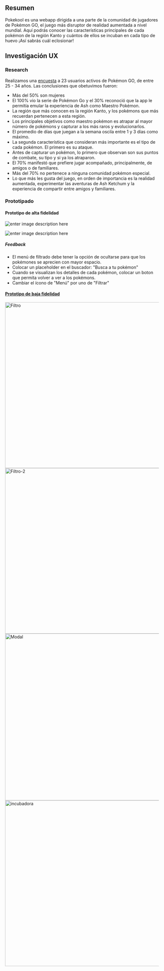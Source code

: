 ## Resumen
Pokekool es una webapp dirigida a una parte de la comunidad de jugadores de Pokémon GO, el juego más disruptor de realidad aumentada a nivel mundial. Aquí podrás conocer las características principales de cada pokémon de la región Kanto y cuántos de ellos se incuban en cada tipo de huevo ¡Así sabrás cuál eclosionar!

## Investigación UX

### Research
Realizamos una [encuesta](https://docs.google.com/forms/d/17cPuU6pji1mnmJnU8Qu863nFVSDe_7lcLrQ667nyoA8/edit) a 23 usuarios activos de Pokémon GO, de entre 25 - 34 años. Las conclusiones que obetuvimos fueron:

- Más del 50% son mujeres
- El 100% vio la serie de Pokémon Go y el 30% reconoció que la app le permitía emular la experiencia de Ash como Maestro Pokémon.
- La región que más conocen es la región Kanto, y los pokémons que más recuerdan pertenecen a esta región.
- Los principales objetivos como maestro pokémon es atrapar al mayor número de pokémons y capturar a los más raros y evolucionarlos.
- El promedio de días que juegan a la semana oscila entre 1 y 3 días como máximo.
- La segunda característica que consideran más importante es el tipo de cada pokémon. El primero es su ataque.
- Antes de capturar un pokémon, lo primero que observan son sus puntos de combate, su tipo y si ya los atraparon.
- El 70% manifestó que prefiere jugar acompañado, principalmente, de amigos o de familiares.
- Más del 70% no pertenece a ninguna comunidad pokémon especial.
- Lo que más les gusta del juego, en orden de importancia es la realidad aumentada, experimentar las aventuras de Ash Ketchum y la experiencia de compartir entre amigos y familiares.

### Prototipado

#### Prototipo de alta fidelidad
![enter image description here](https://lh3.googleusercontent.com/uQBlNtXgDct60k_SaNwx39aCjVd17rZQo8mUzwOO_UdabEhx6pzPm0QxBiSW-i47V5NvWNMqsILGvQ)

![enter image description here](https://lh3.googleusercontent.com/w4zN1Icns2pAKVUvenNIwmSk_THbznN29J_O0iKuxR7XbjwTky0pBgE2rNAWvF-nFEVS3LcwUumJKw)

##### Feedback

 - El menú de filtrado debe tener la opción de ocultarse para que los pokémones se aprecien con mayor espacio.
 - Colocar un placeholder en el buscador: "Busca a tu pokémon"
 - Cuando se visualizan los detalles de cada pokémon, colocar un boton que permita volver a ver a los pokémons. 
 - Cambiar el ícono de "Menú" por uno de "Filtrar"

#### [Prototipo de baja fidelidad](https://www.figma.com/file/UU9WaQoZWFm9ubMymNCoUjn5/Pokekool?node-id=93%3A168)

<img width="543" alt="Filtro" src="https://user-images.githubusercontent.com/51206952/61644530-833f8600-ac6a-11e9-90e3-4af3f04d9ca5.PNG">
<img width="542" alt="Filtro-2" src="https://user-images.githubusercontent.com/51206952/61644535-889cd080-ac6a-11e9-904c-18bcda66a3db.PNG">
<img width="546" alt="Modal" src="https://user-images.githubusercontent.com/51206952/61644538-889cd080-ac6a-11e9-80d2-2448b197dcbb.PNG">
<img width="543" alt="incubadora" src="https://user-images.githubusercontent.com/51206952/61644537-889cd080-ac6a-11e9-9ac2-1d5a0c022f60.PNG">

